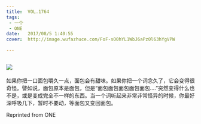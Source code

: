 ```yaml
---
title:	VOL.1764
tags:
 - 一个
 - ONE
date:	2017/08/5 1:40:55
cover:	http://image.wufazhuce.com/FoF-sO0hYL1WbJ6aPz0l63hYgVPW

---
```

![](http://image.wufazhuce.com/FoF-sO0hYL1WbJ6aPz0l63hYgVPW)
---

如果你把一口面包嚼久一点，面包会有甜味。如果你把一个词念久了，它会变得很奇怪。譬如说，面包原本是面包，但是“面包面包面包面包面包....”突然变得什么也不是，或是变成完全不一样的东西。当一个词听起来非常非常怪异的时候，你最好深呼吸几下，暂时不要动，等面包又变回面包。
 
Reprinted from ONE
